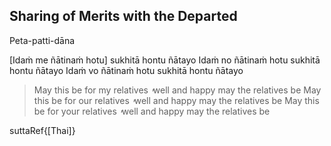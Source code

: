 ## Sharing of Merits with the Departed<a id="sharing-merits-departed"></a>
Peta-patti-dāna

[Idaṁ me ñātinaṁ hotu] sukhitā hontu ñātayo
Idaṁ no ñātinaṁ hotu sukhitā hontu ñātayo
Idaṁ vo ñātinaṁ hotu sukhitā hontu ñātayo

<div class="english">

> May this be for my relatives  ̓  well and happy may the relatives be
> May this be for our relatives  ̓  well and happy may the relatives be
> May this be for your relatives  ̓  well and happy may the relatives be

</div>

suttaRef{[Thai]}
